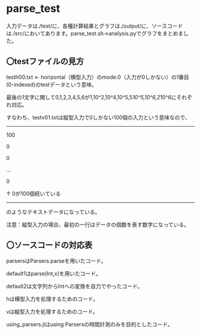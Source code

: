 # parse_test 


入力データは./test/に、各種計算結果とグラフは./output/に、ソースコードは./src/においてあります。parse_test.sh→analysis.pyでグラフをまとめました。


## 〇testファイルの見方

testh00.txt ← horizontal（横型入力）のmode:0（入力が0しかない）の1番目(0-indexed)のtestデータという意味。

最後の1文字に関して0,1,2,3,4,5,6が1,10^2,10^4,10^5,5*10^5,10^6,2*10^6にそれぞれ対応。

すなわち、testv01.txtは縦型入力で0しかない100個の入力という意味なので、

***

100

0

0

…

0

↑ 0が100個続いている

***

のようなテキストデータになっている。

注意：縦型入力の場合、最初の一行はデータの個数を表す数字になっている。

## 〇ソースコードの対応表

parsersはParsers.parseを用いたコード。

default1はparse(Int,x)を用いたコード。

default2は文字列からIntへの変換を自力でやったコード。

hは横型入力を処理するためのコード。

vは縦型入力を処理するためのコード。

using_parsers.jlはusing Parsersの時間計測のみを目的としたコード。
